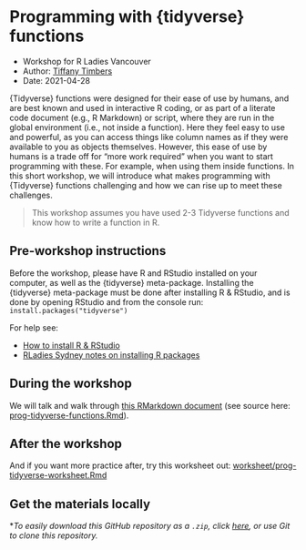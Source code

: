 # Programming with {tidyverse} functions
- Workshop for R Ladies Vancouver
- Author: [Tiffany Timbers](https://www.tiffanytimbers.com/)
- Date: 2021-04-28

{Tidyverse} functions were designed for their ease of use by humans, and are best known and used in interactive R coding, or as part of a literate code document (e.g., R Markdown) or script, where they are run in the global environment (i.e., not inside a function). Here they feel easy to use and powerful, as you can access things like column names as if they were available to you as objects themselves. However, this ease of use by humans is a trade off for “more work required” when you want to start programming with these. For example, when using them inside functions. In this short workshop, we will introduce what makes programming with {Tidyverse} functions challenging and how we can rise up to meet these challenges.

> This workshop assumes you have used 2-3 Tidyverse functions and know how to write a function in R.

## Pre-workshop instructions

Before the workshop, please have R and RStudio installed on your computer, as well as the {tidyverse} meta-package. Installing the {tidyverse} meta-package must be done after installing R & RStudio, and is done by opening RStudio and from the console run: `install.packages("tidyverse")`

For help see:

- [How to install R & RStudio](https://moderndive.netlify.app/1-getting-started.html#installing)
- [RLadies Sydney notes on installing R packages](https://rladiessydney.org/courses/ryouwithme/01-basicbasics-2/)

## During the workshop

We will talk and walk through [this RMarkdown document](prog-tidyverse-functions.html) (see source here: [prog-tidyverse-functions.Rmd](prog-tidyverse-functions.Rmd)).

## After the workshop
And if you want more practice after, try this worksheet out: [worksheet/prog-tidyverse-worksheet.Rmd](worksheet/prog-tidyverse-worksheet.Rmd)

## Get the materials locally

**To easily download this GitHub repository as a `.zip`, click [here](https://github.com/ttimbers/prog-tidyverse-functions/archive/refs/heads/main.zip), or use Git to clone this repository.*
